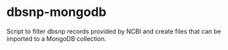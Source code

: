 # dbsnp-mongodb
Script to filter dbsnp records provided by NCBI and create files that can be imported to a MongoDB collection.
